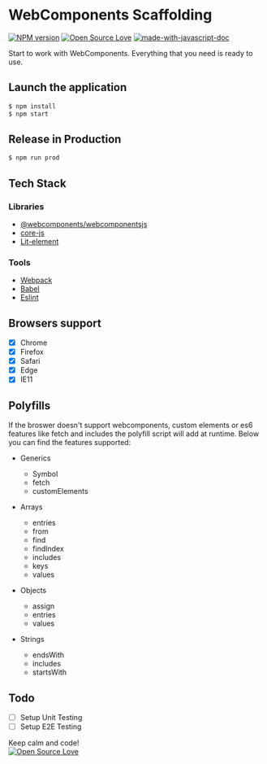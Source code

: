 # WebComponents Scaffolding
[![NPM version](https://d25lcipzij17d.cloudfront.net/badge.svg?id=gh&type=6&v=2.0.0)](http://badge.fury.io/js/badge-list)
[![Open Source Love](https://badges.frapsoft.com/os/mit/mit.svg?v=102)](https://github.com/ellerbrock/open-source-badge/)
[![made-with-javascript-doc](https://img.shields.io/badge/Made%20with-Javascript-1f425f.svg)](https://www.sphinx-doc.org/)

Start to work with WebComponents. Everything that you need is ready to use.

## Launch the application

```sh
$ npm install
$ npm start
```

## Release in Production

```sh
$ npm run prod
```

## Tech Stack

### Libraries

- [@webcomponents/webcomponentsjs](https://github.com/webcomponents/webcomponentsjs)
- [core-js](https://github.com/zloirock/core-js)
- [Lit-element](https://github.com/Polymer/lit-element)

### Tools

- [Webpack](https://webpack.js.org/)
- [Babel](https://babeljs.io/)
- [Eslint](https://eslint.org/)

## Browsers support

- [x] Chrome
- [x] Firefox
- [x] Safari
- [x] Edge
- [x] IE11

## Polyfills
If the broswer doesn't support webcomponents, custom elements or es6 features like fetch and includes the polyfill script will add at runtime. Below you can find the features supported:

- Generics
    - Symbol
    - fetch
    - customElements

- Arrays
    - entries
    - from
    - find
    - findIndex
    - includes
    - keys
    - values

- Objects
    - assign
    - entries
    - values

- Strings
    - endsWith
    - includes
    - startsWith

## Todo

- [ ] Setup Unit Testing
- [ ] Setup E2E Testing

Keep calm and code!
<br>
[![Open Source Love](https://badges.frapsoft.com/os/v3/open-source.svg?v=102)](https://github.com/ellerbrock/open-source-badge/)
